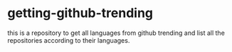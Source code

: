 # getting-github-trending

this is a repository to get all languages from github trending and list all the repositories according to their languages.
